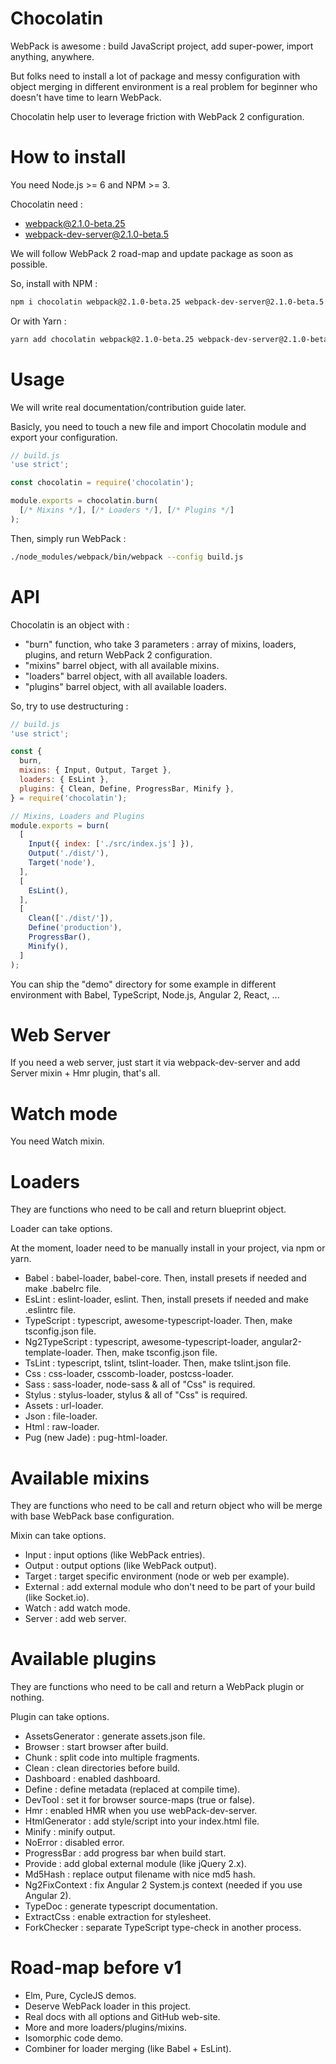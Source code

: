 # Chocolatin

WebPack is awesome : build JavaScript project, add super-power, import anything, anywhere.

But folks need to install a lot of package and messy configuration with object merging in different environment is a real problem for beginner who doesn't have time to learn WebPack.

Chocolatin help user to leverage friction with WebPack 2 configuration.

# How to install

You need Node.js >= 6 and NPM >= 3.

Chocolatin need :

- webpack@2.1.0-beta.25
- webpack-dev-server@2.1.0-beta.5

We will follow WebPack 2 road-map and update package as soon as possible.

So, install with NPM :

```sh
npm i chocolatin webpack@2.1.0-beta.25 webpack-dev-server@2.1.0-beta.5 --save-dev
```

Or with Yarn :

```sh
yarn add chocolatin webpack@2.1.0-beta.25 webpack-dev-server@2.1.0-beta.5 --dev
```

# Usage

We will write real documentation/contribution guide later.

Basicly, you need to touch a new file and import Chocolatin module and export your configuration.

```js
// build.js
'use strict';

const chocolatin = require('chocolatin');

module.exports = chocolatin.burn(
  [/* Mixins */], [/* Loaders */], [/* Plugins */]
);
```

Then, simply run WebPack :

```sh
./node_modules/webpack/bin/webpack --config build.js
```

# API

Chocolatin is an object with :

- "burn" function, who take 3 parameters : array of mixins, loaders, plugins, and return WebPack 2 configuration.
- "mixins" barrel object, with all available mixins.
- "loaders" barrel object, with all available loaders.
- "plugins" barrel object, with all available loaders.

So, try to use destructuring :

```js
// build.js
'use strict';

const {
  burn,
  mixins: { Input, Output, Target },
  loaders: { EsLint },
  plugins: { Clean, Define, ProgressBar, Minify },
} = require('chocolatin');

// Mixins, Loaders and Plugins
module.exports = burn(
  [
    Input({ index: ['./src/index.js'] }),
    Output('./dist/'),
    Target('node'),
  ],
  [
    EsLint(),
  ],
  [
    Clean(['./dist/']),
    Define('production'),
    ProgressBar(),
    Minify(),
  ]
);
```

You can ship the "demo" directory for some example in different environment with Babel, TypeScript, Node.js, Angular 2, React, ...

# Web Server

If you need a web server, just start it via webpack-dev-server and add Server mixin + Hmr plugin, that's all.

# Watch mode

You need Watch mixin.

# Loaders

They are functions who need to be call and return blueprint object.

Loader can take options.

At the moment, loader need to be manually install in your project, via npm or yarn.

- Babel : babel-loader, babel-core. Then, install presets if needed and make .babelrc file.
- EsLint : eslint-loader, eslint. Then, install presets if needed and make .eslintrc file.
- TypeScript : typescript, awesome-typescript-loader. Then, make tsconfig.json file.
- Ng2TypeScript : typescript, awesome-typescript-loader, angular2-template-loader. Then, make tsconfig.json file.
- TsLint : typescript, tslint, tslint-loader. Then, make tslint.json file.
- Css : css-loader, csscomb-loader, postcss-loader.
- Sass : sass-loader, node-sass & all of "Css" is required.
- Stylus : stylus-loader, stylus & all of "Css" is required.
- Assets : url-loader.
- Json : file-loader.
- Html : raw-loader.
- Pug (new Jade) : pug-html-loader.

# Available mixins

They are functions who need to be call and return object who will be merge with base WebPack base configuration.

Mixin can take options.

- Input : input options (like WebPack entries).
- Output : output options (like WebPack output).
- Target : target specific environment (node or web per example).
- External : add external module who don't need to be part of your build (like Socket.io).
- Watch : add watch mode.
- Server : add web server.

# Available plugins

They are functions who need to be call and return a WebPack plugin or nothing.

Plugin can take options.

- AssetsGenerator : generate assets.json file.
- Browser : start browser after build.
- Chunk : split code into multiple fragments.
- Clean : clean directories before build.
- Dashboard : enabled dashboard.
- Define : define metadata (replaced at compile time).
- DevTool : set it for browser source-maps (true or false).
- Hmr : enabled HMR when you use webPack-dev-server.
- HtmlGenerator : add style/script into your index.html file.
- Minify : minify output.
- NoError : disabled error.
- ProgressBar : add progress bar when build start.
- Provide : add global external module (like jQuery 2.x).
- Md5Hash : replace output filename with nice md5 hash.
- Ng2FixContext : fix Angular 2 System.js context (needed if you use Angular 2).
- TypeDoc : generate typescript documentation.
- ExtractCss : enable extraction for stylesheet.
- ForkChecker : separate TypeScript type-check in another process.

# Road-map before v1

- Elm, Pure, CycleJS demos.
- Deserve WebPack loader in this project.
- Real docs with all options and GitHub web-site.
- More and more loaders/plugins/mixins.
- Isomorphic code demo.
- Combiner for loader merging (like Babel + EsLint).
